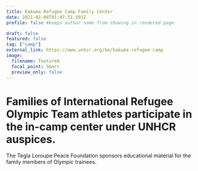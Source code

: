 ```yaml
---
title: Kakuma Refugee Camp Family Center
date: 2021-02-08T01:47:51.591Z
profile: false #keeps author name from showing in rendered page

draft: false
featured: false
tag: ["camp"]
external_link: https://www.unhcr.org/ke/kakuma-refugee-camp
image:
  filename: featured
  focal_point: Smart
  preview_only: false
---
```

# Families of International Refugee Olympic Team athletes participate in the in-camp center under UNHCR auspices.

The Tegla Loroupe Peace Foundation sponsors educational material for the family members of Olympic trainees.

